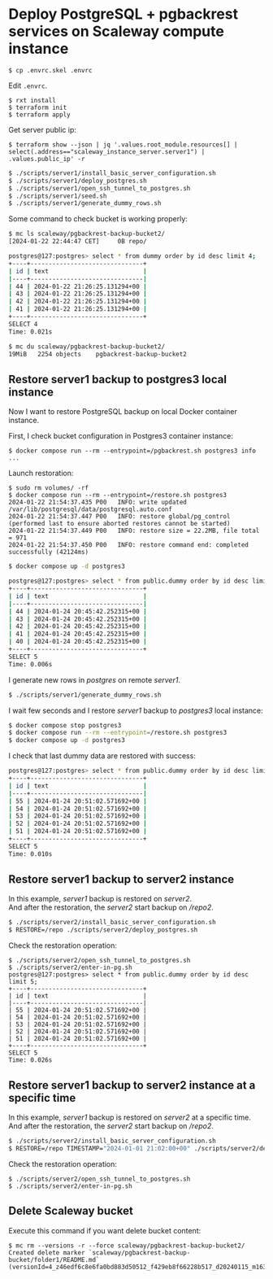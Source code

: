 # Deploy PostgreSQL + pgbackrest services on Scaleway compute instance

```
$ cp .envrc.skel .envrc
```

Edit `.envrc`.

```
$ rxt install
$ terraform init
$ terraform apply
```

Get server public ip:

```
$ terraform show --json | jq '.values.root_module.resources[] | select(.address=="scaleway_instance_server.server1") | .values.public_ip' -r
```

```sh
$ ./scripts/server1/install_basic_server_configuration.sh
$ ./scripts/server1/deploy_postgres.sh
$ ./scripts/server1/open_ssh_tunnel_to_postgres.sh
$ ./scripts/server1/seed.sh
$ ./scripts/server1/generate_dummy_rows.sh
```

Some command to check bucket is working properly:

```sh
$ mc ls scaleway/pgbackrest-backup-bucket2/
[2024-01-22 22:44:47 CET]     0B repo/
```

```sh
postgres@127:postgres> select * from dummy order by id desc limit 4;
+----+-------------------------------+
| id | text                          |
|----+-------------------------------|
| 44 | 2024-01-22 21:26:25.131294+00 |
| 43 | 2024-01-22 21:26:25.131294+00 |
| 42 | 2024-01-22 21:26:25.131294+00 |
| 41 | 2024-01-22 21:26:25.131294+00 |
+----+-------------------------------+
SELECT 4
Time: 0.021s
```

```sh
$ mc du scaleway/pgbackrest-backup-bucket2/
19MiB   2254 objects    pgbackrest-backup-bucket2
```

## Restore server1 backup to postgres3 local instance

Now I want to restore PostgreSQL backup on local Docker container instance.

First, I check bucket configuration in Postgres3 container instance: 

```
$ docker compose run --rm --entrypoint=/pgbackrest.sh postgres3 info
...
```

Launch restoration:

```
$ sudo rm volumes/ -rf
$ docker compose run --rm --entrypoint=/restore.sh postgres3
2024-01-22 21:54:37.435 P00   INFO: write updated /var/lib/postgresql/data/postgresql.auto.conf
2024-01-22 21:54:37.447 P00   INFO: restore global/pg_control (performed last to ensure aborted restores cannot be started)
2024-01-22 21:54:37.449 P00   INFO: restore size = 22.2MB, file total = 971
2024-01-22 21:54:37.450 P00   INFO: restore command end: completed successfully (42124ms)
```

```sh
$ docker compose up -d postgres3
```

```sh
postgres@127:postgres> select * from public.dummy order by id desc limit 5;
+----+-------------------------------+
| id | text                          |
|----+-------------------------------|
| 44 | 2024-01-24 20:45:42.252315+00 |
| 43 | 2024-01-24 20:45:42.252315+00 |
| 42 | 2024-01-24 20:45:42.252315+00 |
| 41 | 2024-01-24 20:45:42.252315+00 |
| 40 | 2024-01-24 20:45:42.252315+00 |
+----+-------------------------------+
SELECT 5
Time: 0.006s
```

I generate new rows in *postgres* on remote *server1*.

```sh
$ ./scripts/server1/generate_dummy_rows.sh
```

I wait few seconds and I restore *server1* backup to *postgres3* local instance:

```sh
$ docker compose stop postgres3
$ docker compose run --rm --entrypoint=/restore.sh postgres3
$ docker compose up -d postgres3
```

I check that last dummy data are restored with success:

```sh
postgres@127:postgres> select * from public.dummy order by id desc limit 5;
+----+-------------------------------+
| id | text                          |
|----+-------------------------------|
| 55 | 2024-01-24 20:51:02.571692+00 |
| 54 | 2024-01-24 20:51:02.571692+00 |
| 53 | 2024-01-24 20:51:02.571692+00 |
| 52 | 2024-01-24 20:51:02.571692+00 |
| 51 | 2024-01-24 20:51:02.571692+00 |
+----+-------------------------------+
SELECT 5
Time: 0.010s
```

## Restore server1 backup to server2 instance

In this example, *server1* backup is restored on *server2*.  
And after the restoration, the *server2* start backup on */repo2*.

```sh
$ ./scripts/server2/install_basic_server_configuration.sh
$ RESTORE=/repo ./scripts/server2/deploy_postgres.sh
```

Check the restoration operation:

```
$ ./scripts/server2/open_ssh_tunnel_to_postgres.sh
$ ./scripts/server2/enter-in-pg.sh
postgres@127:postgres> select * from public.dummy order by id desc limit 5;
+----+-------------------------------+
| id | text                          |
|----+-------------------------------|
| 55 | 2024-01-24 20:51:02.571692+00 |
| 54 | 2024-01-24 20:51:02.571692+00 |
| 53 | 2024-01-24 20:51:02.571692+00 |
| 52 | 2024-01-24 20:51:02.571692+00 |
| 51 | 2024-01-24 20:51:02.571692+00 |
+----+-------------------------------+
SELECT 5
Time: 0.026s
```

## Restore server1 backup to server2 instance at a specific time

In this example, *server1* backup is restored on *server2* at a specific time.  
And after the restoration, the *server2* start backup on */repo2*.

```sh
$ ./scripts/server2/install_basic_server_configuration.sh
$ RESTORE=/repo TIMESTAMP="2024-01-01 21:02:00+00" ./scripts/server2/deploy_postgres.sh
```

Check the restoration operation:

```
$ ./scripts/server2/open_ssh_tunnel_to_postgres.sh
$ ./scripts/server2/enter-in-pg.sh
```

## Delete Scaleway bucket

Execute this command if you want delete bucket content:

```
$ mc rm --versions -r --force scaleway/pgbackrest-backup-bucket2/
Created delete marker `scaleway/pgbackrest-backup-bucket/folder1/README.md` (versionId=4_z46edf6c8e6fa0bd883d50512_f429eb8f66228b517_d20240115_m163102_c003_v7007000_t0000_u01705336262970).
```
